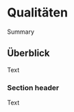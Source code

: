 # Qualitäten

<!--@START_MENU_TOKEN@-->Summary<!--@END_MENU_TOKEN@-->

## Überblick

<!--@START_MENU_TOKEN@-->Text<!--@END_MENU_TOKEN@-->

### Section header

<!--@START_MENU_TOKEN@-->Text<!--@END_MENU_TOKEN@-->
